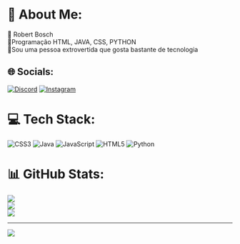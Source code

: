 # 💫 About Me:
🔭 Robert Bosch<br>🌱Programação HTML, JAVA, CSS, PYTHON<br>💬Sou uma pessoa extrovertida que gosta bastante de tecnologia<br>


## 🌐 Socials:
[![Discord](https://img.shields.io/badge/Discord-%237289DA.svg?logo=discord&logoColor=white)](https://discord.gg/k3lvin777) [![Instagram](https://img.shields.io/badge/Instagram-%23E4405F.svg?logo=Instagram&logoColor=white)](https://instagram.com/kelvinzr_)

# 💻 Tech Stack:
![CSS3](https://img.shields.io/badge/css3-%231572B6.svg?style=for-the-badge&logo=css3&logoColor=white) ![Java](https://img.shields.io/badge/java-%23ED8B00.svg?style=for-the-badge&logo=openjdk&logoColor=white) ![JavaScript](https://img.shields.io/badge/javascript-%23323330.svg?style=for-the-badge&logo=javascript&logoColor=%23F7DF1E) ![HTML5](https://img.shields.io/badge/html5-%23E34F26.svg?style=for-the-badge&logo=html5&logoColor=white) ![Python](https://img.shields.io/badge/python-3670A0?style=for-the-badge&logo=python&logoColor=ffdd54)
# 📊 GitHub Stats:
![](https://github-readme-stats.vercel.app/api?username=kelvin1V10&theme=radical&hide_border=true&include_all_commits=false&count_private=false)<br/>
![](https://github-readme-streak-stats.herokuapp.com/?user=kelvin1V10&theme=radical&hide_border=true)<br/>
![](https://github-readme-stats.vercel.app/api/top-langs/?username=kelvin1V10&theme=radical&hide_border=true&include_all_commits=false&count_private=false&layout=compact)

---
[![](https://visitcount.itsvg.in/api?id=kelvin1V10&icon=0&color=0)](https://visitcount.itsvg.in)

<!-- Proudly created with GPRM ( https://gprm.itsvg.in ) -->
